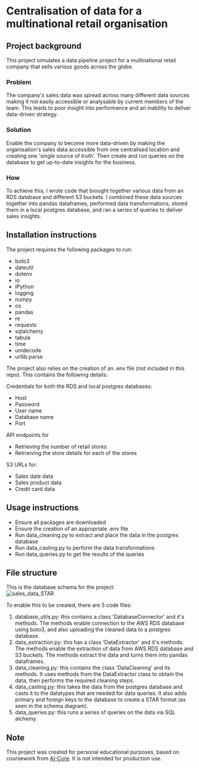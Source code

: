 # Centralisation of data for a multinational retail organisation 

## Project background 

This project simulates a data pipeline project for a multinational retail company that sells various goods across the globe.

### Problem
The company's sales data was spread across many different data sources making it not easily accessible or analysable by current members of the team. This leads to poor insight into performance and an inability to deliver data-driven strategy. 

### Solution 
Enable the company to become more data-driven by making the organisation's sales data accessible from one centralised location and creating one 'single source of truth'. Then create and run queries on the database to get up-to-date insights for the business.

### How 
To achieve this, I wrote code that brought together various data from an RDS database and different S3 buckets. I combined these data sources together into pandas dataframes, performed data transformations, stored them in a local postgres database, and ran a series of queries to deliver sales insights. 

## Installation instructions

The project requires the following packages to run:  

* boto3
* dateutil
* dotenv
* io
* IPython
* logging
* numpy
* os
* pandas
* re
* requests
* sqlalchemy
* tabula
* time
* unidecode
* urllib.parse

The project also relies on the creation of an .env file (not included in this repo). This contains the following details: 

Credentials for both the RDS and local postgres databases: 
- Host
- Password
- User name
- Database name
- Port

API endpoints for 
- Retrieving the number of retail stores
- Retrieiving the store details for each of the stores

S3 URLs for:  
- Sales date data
- Sales product data
- Credit card data 

## Usage instructions
* Ensure all packages are downloaded 
* Ensure the creation of an appropriate .env file
* Run data_cleaning.py to extract and place the data in the postgres database
* Run data_casting.py to perform the data transformations
* Run data_queries.py to get the results of the queries 

## File structure 

This is the database schema for the project:  
![sales_data_STAR](https://github.com/user-attachments/assets/de458dc9-46e8-4689-96c8-b08914f86637)

To enable this to be created, there are 5 code files: 
1. database_utils.py: this contains a class 'DatabaseConnector' and it's methods. The methods enable connection to the AWS RDS database using boto3, and also uploading the cleaned data to a postgres database.
2. data_extraction.py: this has a class 'DataExtractor' and it's methods. The methods enable the extraction of data from AWS RDS database and S3 buckets. The methods extract the data and turns them into pandas dataframes.
3. data_cleaning.py: this contains the class 'DataCleaning' and its methods. It uses methods from the DataExtractor class to obtain the data, then performs the required cleaning steps.
4. data_casting.py: this takes the data from the postgres database and casts it to the datatypes that are needed for data queries. It also adds primary and foreign keys to the database to create a STAR format (as seen in the schema diagram).     
5. data_queries.py: this runs a series of queries on the data via SQL alchemy. 

## Note
This project was created for personal educational purposes, based on coursework from [AI-Core](https://www.theaicore.com/). It is not intended for production use.

